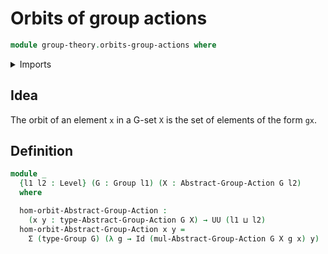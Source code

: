 # Orbits of group actions

```agda
module group-theory.orbits-group-actions where
```

<details><summary>Imports</summary>
```agda
open import foundation.dependent-pair-types
open import foundation.identity-types
open import foundation.universe-levels
open import group-theory.group-actions
open import group-theory.groups
```
</details>

## Idea

The orbit of an element `x` in a G-set `X` is the set of elements of the form `gx`.

## Definition

```agda
module _
  {l1 l2 : Level} (G : Group l1) (X : Abstract-Group-Action G l2)
  where

  hom-orbit-Abstract-Group-Action :
    (x y : type-Abstract-Group-Action G X) → UU (l1 ⊔ l2)
  hom-orbit-Abstract-Group-Action x y =
    Σ (type-Group G) (λ g → Id (mul-Abstract-Group-Action G X g x) y)
```

